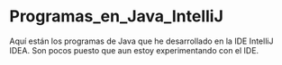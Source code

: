 # Programas_en_Java_IntelliJ
Aquí están los programas de Java que he desarrollado en la IDE IntelliJ IDEA. Son pocos puesto que aun estoy experimentando con el IDE. 
